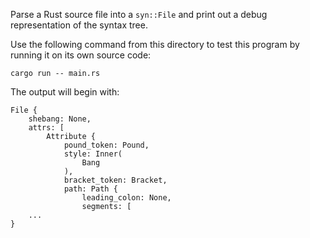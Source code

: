 Parse a Rust source file into a `syn::File` and print out a debug representation
of the syntax tree.

Use the following command from this directory to test this program by running it
on its own source code:

```
cargo run -- main.rs
```

The output will begin with:

```
File {
    shebang: None,
    attrs: [
        Attribute {
            pound_token: Pound,
            style: Inner(
                Bang
            ),
            bracket_token: Bracket,
            path: Path {
                leading_colon: None,
                segments: [
    ...
}
```
